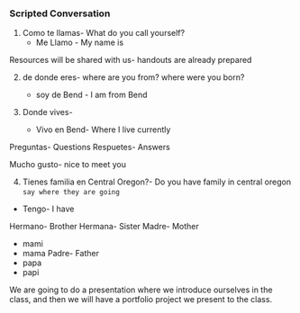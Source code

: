 ### Scripted Conversation
1. Como te llamas- What do you call yourself?
	* Me Llamo - My name is

Resources will be shared with us- handouts are already prepared

2. de donde eres- where are you from? where were you born?
	* soy de Bend - I am from Bend

3. Donde vives-
	* Vivo en Bend- Where I live currently

Preguntas- Questions
Respuetes- Answers

Mucho gusto- nice to meet you

4. Tienes familia en Central Oregon?- Do you have family in central oregon `say where they are going`
* Tengo- I have

Hermano- Brother
Hermana- Sister
Madre- Mother
* mami
* mama
Padre- Father
* papa
* papi

We are going to do a presentation where we introduce ourselves in the class, and then we will have a portfolio project we present to the class. 